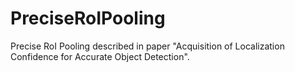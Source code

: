 # PreciseRoIPooling
Precise RoI Pooling described in paper "Acquisition of Localization Confidence for Accurate Object Detection".
